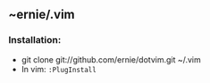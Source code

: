 ## ~ernie/.vim

### Installation:

* git clone git://github.com/ernie/dotvim.git ~/.vim
* In vim: `:PlugInstall`
